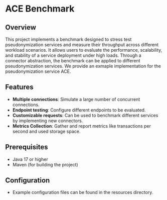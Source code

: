 # ACE Benchmark

## Overview

This project implements a benchmark designed to stress test pseudonymization services and measure their throughput
across different workload scenarios. It allows users to evaluate the performance, scalability, and stability of a
service deployment under high loads. Through a connector abstraction, the benchmark can be applied to different
pseudonymization services. We provide an exmaple implementation for the pseudonymization service ACE.

## Features

- **Multiple connections**: Simulate a large number of concurrent connections.
- **Endpoint testing**: Configure different endpoints to be evaluated.
- **Customizable requests**: Can be used to benchmark different services by implementing new connectors.
- **Metrics Collection**: Gather and report metrics like transactions per second and used storage space.

## Prerequisites

- Java 17 or higher
- Maven (for building the project)

## Configuration

- Example configuration files can be found in the resources directory.